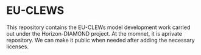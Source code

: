 # EU-CLEWS
This repository contains the EU-CLEWs model development work carried out under the Horizon-DIAMOND project. At the momnet, it is aprivate repository. We can make it public when needed after adding the necessary licenses.
